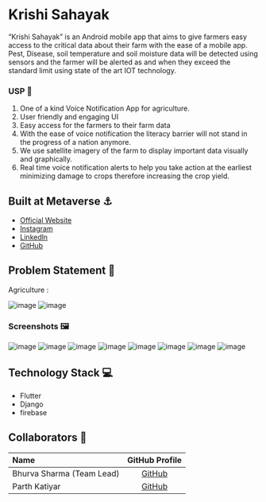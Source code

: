 # Krishi Sahayak

“Krishi Sahayak”  is an Android mobile app that aims to give farmers easy access to the critical data about their farm with the ease of a mobile app. Pest, Disease, soil temperature and soil moisture data will be detected using sensors and the farmer will be alerted as and when they exceed the standard limit using state of the art IOT technology.

### USP 📝

1. One of a kind Voice Notification App for agriculture. 
2. User friendly and engaging UI
3. Easy access for the farmers to their farm data 
4. With the ease of voice notification the literacy barrier will not stand in the progress of a nation anymore.
5. We use satellite imagery of the farm to display important data visually and graphically.
6. Real time voice notification alerts to help you take action at the earliest minimizing damage to crops therefore increasing the crop yield.

## Built at Metaverse ⚓
- [Official Website](https://metaverse-xenith22.tech/#postLoader)
- [Instagram](https://www.instagram.com/ieeesbjiit/)
- [Linkedln](https://www.linkedin.com/company/ieee-student-branch-jiit/)
- [GitHub](https://github.com/ieeesbjiit)



## Problem Statement 🚧
Agriculture : <br>

![image](https://user-images.githubusercontent.com/75015574/155877583-f5e172f8-6314-4a0d-a10f-00bf9c832819.png)
![image](https://user-images.githubusercontent.com/75015574/155877595-403692f4-0b21-4254-99ca-c5eaa00399a8.png)



### Screenshots 🖼️

![image](https://user-images.githubusercontent.com/75015574/155877701-845935c3-329d-4757-ba47-63a1acb8bbff.png)
![image](https://user-images.githubusercontent.com/75015574/155877735-5a4ab13e-d7d4-4ffa-a21a-7bdc1f29e2ba.png)
![image](https://user-images.githubusercontent.com/75015574/155877747-688abff0-8a62-4987-b49f-8a63af923129.png)
![image](https://user-images.githubusercontent.com/75015574/155877753-243c5dc0-6966-4b52-91ce-04c42d813090.png)
![image](https://user-images.githubusercontent.com/75015574/155877764-bd4dc7b7-01a3-42e1-994f-c13c0eefe97e.png)
![image](https://user-images.githubusercontent.com/75015574/155877773-b62c2ec2-355b-4e47-8c16-7b1790ccaf7e.png)
![image](https://user-images.githubusercontent.com/75015574/155877814-7a658758-35c0-4fd8-be6d-d32ed7c339d1.png)
![image](https://user-images.githubusercontent.com/75015574/155877820-da5ebf94-c8a1-452f-9110-9f0408783e49.png)




## Technology Stack 💻

- Flutter 
- Django
- firebase

## Collaborators 🤖 

| Name      | GitHub Profile     |
| :------------- | :----------: |
|  Bhurva Sharma (Team Lead) | [GitHub]( https://github.com/Bhurva6) |
|  Parth Katiyar | [GitHub](https://github.com/Parth442002) |
